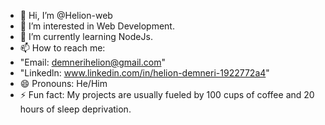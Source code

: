 - 👋 Hi, I’m @Helion-web
- 👀 I’m interested in Web Development.
- 🌱 I’m currently learning NodeJs.
- 📫 How to reach me:
- "Email: demnerihelion@gmail.com"
- "Linkedln: www.linkedin.com/in/helion-demneri-1922772a4"
- 😄 Pronouns: He/Him
- ⚡ Fun fact: My projects are usually fueled by 100 cups of coffee and 20 hours of sleep deprivation.

<!---
Helion-web/Helion-web is a ✨ special ✨ repository because its `README.md` (this file) appears on your GitHub profile.
You can click the Preview link to take a look at your changes.
--->
